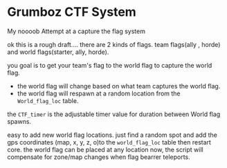 Grumboz CTF System
==================

My noooob Attempt at a capture the flag system

ok this is a rough draft....
there are 2 kinds of flags. team flags(ally , horde) and world flags(starter, ally, horde).

you goal is to get your team's flag to the world flag to capture the world flag.
 * the world flag will change based on what team captures the world flag.
 * the world flag will respawn at a random location from the `World_flag_loc` table.

the `CTF_timer` is the adjustable timer value for duration between World flag spawns.

easy to add new world flag locations.
just find a random spot and add the gps coordinates (map, x, y, z, o)to the `world_flag_loc` table then restart core.
the world flag can be placed at any location now, the script will compensate for zone/map changes when flag bearrer teleports.
